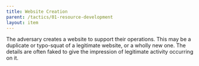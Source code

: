 ```yaml
---
title: Website Creation
parent: /tactics/01-resource-development
layout: item
---
```


<p>The adversary creates a website to support their operations. This may be a duplicate or typo-squat of a legitimate website, or a wholly new one. The details are often faked to give the impression of legitimate activity occurring on it.</p>